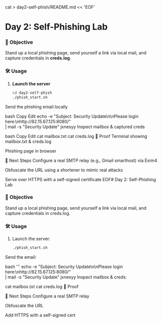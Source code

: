 cat > day2-self-phish/README.md << 'EOF'
# Day 2: Self-Phishing Lab

### 🎯 Objective
Stand up a local phishing page, send yourself a link via local mail, and capture credentials in **creds.log**.

### 🛠️ Usage
1. **Launch the server**  
   ```bash
   cd day2-self-phish
   ./phish_start.sh
Send the phishing email locally

bash
Copy
Edit
echo -e "Subject: Security Update\n\nPlease login here:\nhttp://82.15.67.125:8080/" \
  | mail -s "Security Update" jxnesyy
Inspect mailbox & captured creds

bash
Copy
Edit
cat mailbox.txt
cat creds.log
📸 Proof
Terminal showing mailbox.txt & creds.log


Phishing page in browser


🚀 Next Steps
Configure a real SMTP relay (e.g., Gmail smarthost) via Exim4

Obfuscate the URL using a shortener to mimic real attacks

Serve over HTTPS with a self-signed certificate
EOF# Day 2: Self-Phishing Lab

### 🎯 Objective
Stand up a local phishing page, send yourself a link via local mail, and capture credentials in creds.log.

### 🛠️ Usage
1. Launch the server:  
   ```bash
   ./phish_start.sh
Send the email:

bash '''
echo -e "Subject: Security Update\n\nPlease login here:\nhttp://82.15.67.125:8080/" \
  | mail -s "Security Update" jxnesyy
Inspect mailbox & creds:


cat mailbox.txt
cat creds.log
📸 Proof



🚀 Next Steps
Configure a real SMTP relay

Obfuscate the URL

Add HTTPS with a self-signed cert
